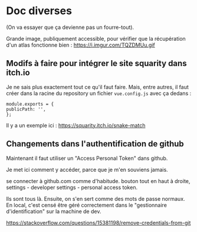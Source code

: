 # Doc diverses

(On va essayer que ça devienne pas un fourre-tout).

Grande image, publiquement accessible, pour vérifier que la récupération d'un atlas fonctionne bien : https://i.imgur.com/TQZDMUu.gif


## Modifs à faire pour intégrer le site squarity dans itch.io

Je ne sais plus exactement tout ce qu'il faut faire. Mais, entre autres, il faut créer dans la racine du repository un fichier `vue.config.js` avec ça dedans :

    module.exports = {
    publicPath: '',
    };

Il y a un exemple ici : https://squarity.itch.io/snake-match


## Changements dans l'authentification de github

Maintenant il faut utiliser un "Access Personal Token" dans github.

Je met ici comment y accéder, parce que je m'en souviens jamais.

se connecter à github.com comme d'habitude.
bouton tout en haut à droite, settings - developer settings - personal access token.

Ils sont tous là.
Ensuite, on s'en sert comme des mots de passe normaux.
En local, c'est censé être géré correctement dans le "gestionnaire d'identification" sur la machine de dev.

https://stackoverflow.com/questions/15381198/remove-credentials-from-git


